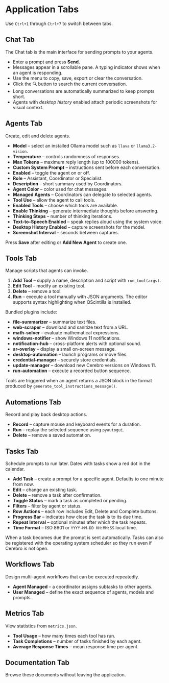 # Application Tabs

Use `Ctrl+1` through `Ctrl+7` to switch between tabs.

## Chat Tab

The Chat tab is the main interface for sending prompts to your agents.
- Enter a prompt and press **Send**.
- Messages appear in a scrollable pane. A typing indicator shows when an agent is responding.
- Use the menu to copy, save, export or clear the conversation.
- Click the 🔍 button to search the current conversation.
- Long conversations are automatically summarized to keep prompts short.
- Agents with *desktop history* enabled attach periodic screenshots for visual context.

## Agents Tab

Create, edit and delete agents.
- **Model** – select an installed Ollama model such as `llava` or `llama3.2-vision`.
- **Temperature** – controls randomness of responses.
- **Max Tokens** – maximum reply length (up to 100000 tokens).
- **Custom System Prompt** – instructions sent before each conversation.
- **Enabled** – toggle the agent on or off.
- **Role** – Assistant, Coordinator or Specialist.
- **Description** – short summary used by Coordinators.
- **Agent Color** – color used for chat messages.
- **Managed Agents** – Coordinators can delegate to selected agents.
- **Tool Use** – allow the agent to call tools.
- **Enabled Tools** – choose which tools are available.
- **Enable Thinking** – generate intermediate thoughts before answering.
- **Thinking Steps** – number of thinking iterations.
- **Text-to-Speech Enabled** – speak replies aloud using the system voice.
- **Desktop History Enabled** – capture screenshots for the model.
- **Screenshot Interval** – seconds between captures.

Press **Save** after editing or **Add New Agent** to create one.

## Tools Tab

Manage scripts that agents can invoke.
1. **Add Tool** – supply a name, description and script with `run_tool(args)`.
2. **Edit Tool** – modify an existing tool.
3. **Delete** – remove a tool.
4. **Run** – execute a tool manually with JSON arguments.
   The editor supports syntax highlighting when QScintilla is installed.

Bundled plugins include:
- **file-summarizer** – summarize text files.
- **web-scraper** – download and sanitize text from a URL.
- **math-solver** – evaluate mathematical expressions.
- **windows-notifier** – show Windows 11 notifications.
- **notification-hub** – cross-platform alerts with optional sound.
- **ar-overlay** – display a small on-screen message.
- **desktop-automation** – launch programs or move files.
- **credential-manager** – securely store credentials.
- **update-manager** – download new Cerebro versions on Windows 11.
- **run-automation** – execute a recorded button sequence.

Tools are triggered when an agent returns a JSON block in the format produced by `generate_tool_instructions_message()`.

## Automations Tab

Record and play back desktop actions.
- **Record** – capture mouse and keyboard events for a duration.
- **Run** – replay the selected sequence using `pyautogui`.
- **Delete** – remove a saved automation.

## Tasks Tab

Schedule prompts to run later. Dates with tasks show a red dot in the calendar.
- **Add Task** – create a prompt for a specific agent. Defaults to one minute from now.
- **Edit** – change an existing task.
- **Delete** – remove a task after confirmation.
- **Toggle Status** – mark a task as completed or pending.
- **Filters** – filter by agent or status.
- **Row Actions** – each row includes Edit, Delete and Complete buttons.
- **Progress Bar** – indicates how close the task is to its due time.
- **Repeat Interval** – optional minutes after which the task repeats.
- **Time Format** – ISO 8601 or `YYYY-MM-DD HH:MM:SS` local time.

When a task becomes due the prompt is sent automatically. Tasks can also be registered with the operating system scheduler so they run even if Cerebro is not open.

## Workflows Tab

Design multi-agent workflows that can be executed repeatedly.
- **Agent Managed** – a coordinator assigns subtasks to other agents.
- **User Managed** – define the exact sequence of agents, models and prompts.

## Metrics Tab

View statistics from `metrics.json`.
- **Tool Usage** – how many times each tool has run.
- **Task Completions** – number of tasks finished by each agent.
- **Average Response Times** – mean response time per agent.

## Documentation Tab

Browse these documents without leaving the application.
